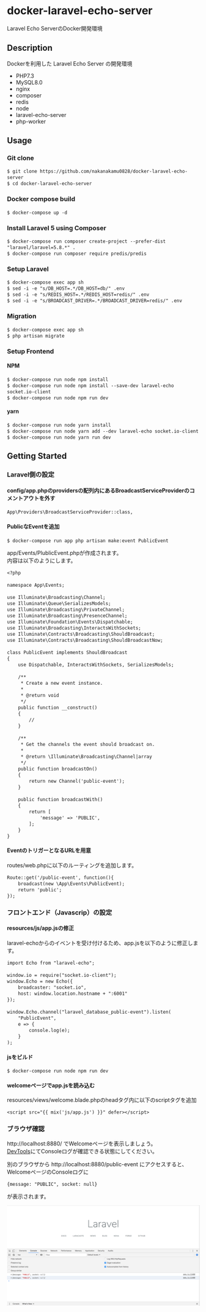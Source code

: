 # docker-laravel-echo-server

Laravel Echo ServerのDocker開発環境

## Description
Dockerを利用した Laravel Echo Server の開発環境
- PHP7.3
- MySQL8.0
- nginx
- composer
- redis
- node
- laravel-echo-server
- php-worker


## Usage
### Git clone
```
$ git clone https://github.com/nakanakamu0828/docker-laravel-echo-server
$ cd docker-laravel-echo-server
```

### Docker compose build
```
$ docker-compose up -d
```


### Install Laravel 5 using Composer
```
$ docker-compose run composer create-project --prefer-dist "laravel/laravel=5.8.*" .
$ docker-compose run composer require predis/predis
```

### Setup Laravel
```
$ docker-compose exec app sh
$ sed -i -e "s/DB_HOST=.*/DB_HOST=db/" .env
$ sed -i -e "s/REDIS_HOST=.*/REDIS_HOST=redis/" .env
$ sed -i -e "s/BROADCAST_DRIVER=.*/BROADCAST_DRIVER=redis/" .env
```

### Migration
```
$ docker-compose exec app sh
$ php artisan migrate
```

### Setup Frontend
#### NPM
```
$ docker-compose run node npm install
$ docker-compose run node npm install --save-dev laravel-echo socket.io-client
$ docker-compose run node npm run dev
```

#### yarn
```
$ docker-compose run node yarn install
$ docker-compose run node yarn add --dev laravel-echo socket.io-client
$ docker-compose run node yarn run dev
```

## Getting Started
### Laravel側の設定
#### config/app.phpのprovidersの配列内にあるBroadcastServiceProviderのコメントアウトを外す
```
App\Providers\BroadcastServiceProvider::class,
```

#### PublicなEventを追加
```
$ docker-compose run app php artisan make:event PublicEvent
```

app/Events/PlublicEvent.phpが作成されます。  
内容は以下のようにします。

```
<?php

namespace App\Events;

use Illuminate\Broadcasting\Channel;
use Illuminate\Queue\SerializesModels;
use Illuminate\Broadcasting\PrivateChannel;
use Illuminate\Broadcasting\PresenceChannel;
use Illuminate\Foundation\Events\Dispatchable;
use Illuminate\Broadcasting\InteractsWithSockets;
use Illuminate\Contracts\Broadcasting\ShouldBroadcast;
use Illuminate\Contracts\Broadcasting\ShouldBroadcastNow;

class PublicEvent implements ShouldBroadcast
{
    use Dispatchable, InteractsWithSockets, SerializesModels;

    /**
     * Create a new event instance.
     *
     * @return void
     */
    public function __construct()
    {
        //
    }

    /**
     * Get the channels the event should broadcast on.
     *
     * @return \Illuminate\Broadcasting\Channel|array
     */
    public function broadcastOn()
    {
        return new Channel('public-event');
    }

    public function broadcastWith()
    {
        return [
            'message' => 'PUBLIC',
        ];
    }
}
```

#### EventのトリガーとなるURLを用意
routes/web.phpに以下のルーティングを追加します。

```
Route::get('/public-event', function(){
    broadcast(new \App\Events\PublicEvent);
    return 'public';
});
```

### フロントエンド（Javascrip）の設定
#### resources/js/app.jsの修正
laravel-echoからのイベントを受け付けるため、app.jsを以下のように修正します。

```
import Echo from "laravel-echo";

window.io = require("socket.io-client");
window.Echo = new Echo({
    broadcaster: "socket.io",
    host: window.location.hostname + ":6001"
});

window.Echo.channel("laravel_database_public-event").listen(
    "PublicEvent",
    e => {
        console.log(e);
    }
);
```

#### jsをビルド
```
$ docker-compose run node npm run dev
```


#### welcomeページでapp.jsを読み込む
resources/views/welcome.blade.phpのheadタグ内に以下のscriptタグを追加

```
<script src="{{ mix('js/app.js') }}" defer></script>
```

### ブラウザ確認
http://localhost:8880/ でWelcomeページを表示しましょう。  
[DevTools](https://developers.google.com/web/tools/chrome-devtools/)にてConsoleログが確認できる状態にしてください。  


別のブラウザから http://localhost:8880/public-event にアクセスすると、WelcomeページのConsoleログに

```
{message: "PUBLIC", socket: null}
```

が表示されます。

[![スクショ](https://github.com/nakanakamu0828/docker-laravel-echo-server/blob/master/screenshot.png)](https://github.com/nakanakamu0828/docker-laravel-echo-server/blob/master/screenshot.png)
